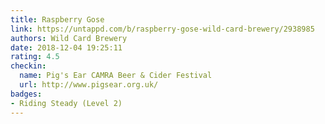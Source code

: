 ```yaml
---
title: Raspberry Gose
link: https://untappd.com/b/raspberry-gose-wild-card-brewery/2938985
authors: Wild Card Brewery
date: 2018-12-04 19:25:11
rating: 4.5
checkin:
  name: Pig's Ear CAMRA Beer & Cider Festival
  url: http://www.pigsear.org.uk/
badges:
- Riding Steady (Level 2)
---
```

